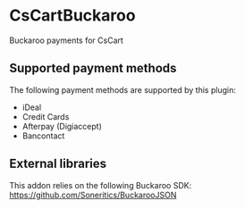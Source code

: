 # CsCartBuckaroo
Buckaroo payments for CsCart

## Supported payment methods
The following payment methods are supported by this plugin:
 * iDeal
 * Credit Cards
 * Afterpay (Digiaccept)
 * Bancontact

## External libraries
This addon relies on the following Buckaroo SDK: https://github.com/Soneritics/BuckarooJSON
